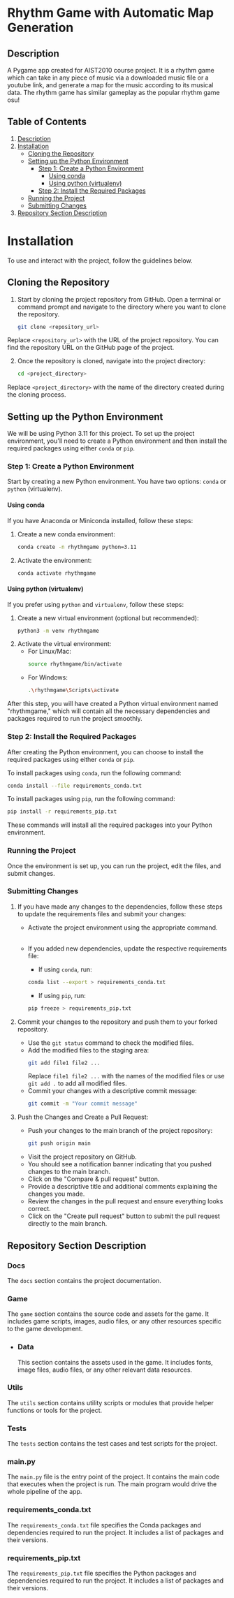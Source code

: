 # Rhythm Game with Automatic Map Generation

## Description
A Pygame app created for AIST2010 course project. It is a rhythm game which can take in any piece of music via a
downloaded music file or a youtube link, and generate a map for the music according to its musical data. The rhythm game
has similar gameplay as the popular rhythm game osu!

## Table of Contents

1. [Description](#description)
2. [Installation](#installation)
   - [Cloning the Repository](#cloning-the-repository)
   - [Setting up the Python Environment](#setting-up-the-python-environment)
     - [Step 1: Create a Python Environment](#step-1-create-a-python-environment)
       - [Using conda](#using-conda)
       - [Using python (virtualenv)](#using-python-virtualenv)
     - [Step 2: Install the Required Packages](#step-2-install-the-required-packages)
   - [Running the Project](#running-the-project)
   - [Submitting Changes](#submitting-changes)
3. [Repository Section Description](#repository-section-description)


# Installation
To use and interact with the project, follow the guidelines below.

## Cloning the Repository
1. Start by cloning the project repository from GitHub. Open a terminal or command prompt and navigate to the directory where you want to clone the repository.
   ```bash
   git clone <repository_url>
   ```

Replace `<repository_url>` with the URL of the project repository. You can find the repository URL on the GitHub page of the project.

2. Once the repository is cloned, navigate into the project directory:
   ```bash
   cd <project_directory>
   ```
Replace `<project_directory>` with the name of the directory created during the cloning process.

## Setting up the Python Environment
We will be using Python 3.11 for this project. To set up the project environment, you'll need to create a Python environment and then install the required packages using either `conda` or `pip`.

### Step 1: Create a Python Environment
Start by creating a new Python environment. You have two options: `conda` or `python` (virtualenv).

#### Using conda
If you have Anaconda or Miniconda installed, follow these steps:

1. Create a new conda environment:
   ````bash
   conda create -n rhythmgame python=3.11

2. Activate the environment:
   ````bash
   conda activate rhythmgame

#### Using python (virtualenv)
If you prefer using `python` and `virtualenv`, follow these steps:

1. Create a new virtual environment (optional but recommended):
   ````bash
   python3 -m venv rhythmgame

2. Activate the virtual environment:
   - For Linux/Mac:
     ````bash
     source rhythmgame/bin/activate

   - For Windows:
     ````bash
     .\rhythmgame\Scripts\activate

After this step, you will have created a Python virtual environment named "rhythmgame," which will contain all the necessary dependencies and packages required to run the project smoothly.

### Step 2: Install the Required Packages
After creating the Python environment, you can choose to install the required packages using either `conda` or `pip`.

To install packages using `conda`, run the following command:
```bash
conda install --file requirements_conda.txt
```
To install packages using `pip`, run the following command:
```bash
pip install -r requirements_pip.txt
```
These commands will install all the required packages into your Python environment.

### Running the Project
Once the environment is set up, you can run the project, edit the files, and submit changes.

### Submitting Changes
1. If you have made any changes to the dependencies, follow these steps to update the requirements files and submit your changes:

    - Activate the project environment using the appropriate command. <br><br>

    - If you added new dependencies, update the respective requirements file:
    
        - If using `conda`, run:
        ```bash
        conda list --export > requirements_conda.txt
        ```

        - If using `pip`, run:
        ```bash
        pip freeze > requirements_pip.txt
        ```


3. Commit your changes to the repository and push them to your forked repository.
   - Use the `git status` command to check the modified files.
   - Add the modified files to the staging area:
     ```bash
     git add file1 file2 ...
     ```
     Replace `file1 file2 ...` with the names of the modified files or use `git add .` to add all modified files.
   - Commit your changes with a descriptive commit message:
     ```bash
     git commit -m "Your commit message"
     ```

4. Push the Changes and Create a Pull Request:
   - Push your changes to the main branch of the project repository:
     ```bash
     git push origin main
     ```
   - Visit the project repository on GitHub.
   - You should see a notification banner indicating that you pushed changes to the main branch.
   - Click on the "Compare & pull request" button.
   - Provide a descriptive title and additional comments explaining the changes you made.
   - Review the changes in the pull request and ensure everything looks correct.
   - Click on the "Create pull request" button to submit the pull request directly to the main branch.


## Repository Section Description

### Docs
The `docs` section contains the project documentation. 

### Game
The `game` section contains the source code and assets for the game. It includes game scripts, images, audio files, or any other resources specific to the game development.

- ### Data
  This section contains the assets used in the game. It includes fonts, image files, audio files, or any other relevant data resources.

### Utils
The `utils` section contains utility scripts or modules that provide helper functions or tools for the project.

### Tests
The `tests` section contains the test cases and test scripts for the project.

### main.py
The `main.py` file is the entry point of the project. It contains the main code that executes when the project is run. The main program would drive the whole pipeline of the app.

### requirements_conda.txt
The `requirements_conda.txt` file specifies the Conda packages and dependencies required to run the project. It includes a list of packages and their versions.

### requirements_pip.txt
The `requirements_pip.txt` file specifies the Python packages and dependencies required to run the project. It includes a list of packages and their versions.